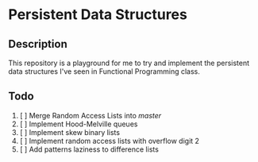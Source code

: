 # Persistent Data Structures

## Description

This repository is a playground for me to try and implement the persistent data structures I've seen in Functional Programming class.

## Todo
1. [ ] Merge Random Access Lists into _master_
2. [ ] Implement Hood-Melville queues
3. [ ] Implement skew binary lists
4. [ ] Implement random access lists with overflow digit 2
5. [ ] Add patterns laziness to difference lists
